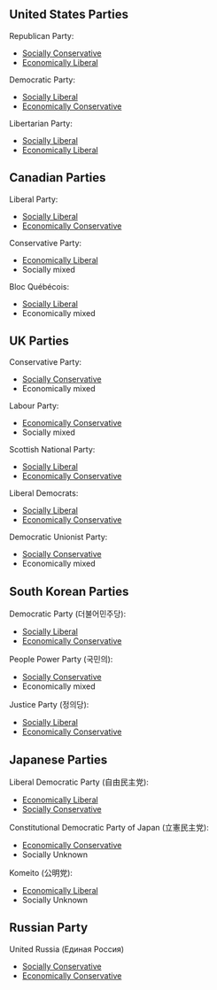 ## United States Parties

Republican Party:

* [Socially Conservative](political-ideals#socially-conservative)
* [Economically Liberal](political-ideals#economically-liberal)

Democratic Party:

* [Socially Liberal](political-ideals#socially-liberal)
* [Economically Conservative](political-ideals#economically-conservative)

Libertarian Party:

* [Socially Liberal](political-ideals#socially-liberal)
* [Economically Liberal](political-ideals#economically-liberal)

## Canadian Parties

Liberal Party:

* [Socially Liberal](political-ideals#socially-liberal)
* [Economically Conservative](political-ideals#economically-conservative)

Conservative Party:

* [Economically Liberal](political-ideals#economically-liberal)
* Socially mixed

Bloc Québécois:

* [Socially Liberal](political-ideals#socially-liberal)
* Economically mixed

## UK Parties

Conservative Party:

* [Socially Conservative](political-ideals#socially-conservative)
* Economically mixed

Labour Party:

* [Economically Conservative](political-ideals#economically-conservative)
* Socially mixed

Scottish National Party:

* [Socially Liberal](political-ideals#socially-liberal)
* [Economically Conservative](political-ideals#economically-conservative)

Liberal Democrats:

* [Socially Liberal](political-ideals#socially-liberal)
* [Economically Conservative](political-ideals#economically-conservative)

Democratic Unionist Party:

* [Socially Conservative](political-ideals#socially-conservative)
* Economically mixed

## South Korean Parties

Democratic Party (더불어민주당):

* [Socially Liberal](political-ideals#socially-liberal)
* [Economically Conservative](political-ideals#economically-conservative)

People Power Party (국민의):

* [Socially Conservative](political-ideals#socially-conservative)
* Economically mixed

Justice Party (정의당):

* [Socially Liberal](political-ideals#socially-liberal)
* [Economically Conservative](political-ideals#economically-conservative)

## Japanese Parties

Liberal Democratic Party (自由民主党):

* [Economically Liberal](political-ideals#economically-liberal)
* [Socially Conservative](political-ideals#socially-conservative)

Constitutional Democratic Party of Japan (立憲民主党):

* [Economically Conservative](political-ideals#economically-conservative)
* Socially Unknown

Komeito (公明党):

* [Economically Liberal](political-ideals#economically-liberal)
* Socially Unknown

## Russian Party

United Russia (Единая Россия)

* [Socially Conservative](political-ideals#socially-conservative)
* [Economically Conservative](political-ideals#economically-conservative)
